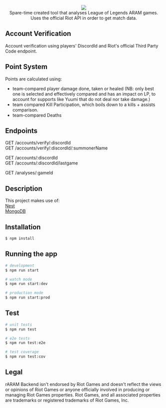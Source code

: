 <p align="center">
<a href="https://www.codefactor.io/repository/github/marco-verbeek/raram-backend-v2" target="_blank"><img src="https://www.codefactor.io/repository/github/marco-verbeek/raram-backend-v2/badge"/></a>
<br>Spare-time created tool that analyses League of Legends ARAM games. Uses the official Riot API in order to get match data.
</p>

## Account Verification

Account verification using players' DiscordId and Riot's official Third Party Code endpoint.

## Point System

Points are calculated using:

- team-compared player damage done, taken or healed (NB: only best one is selected and effectively compared and has an impact on LP, to account for supports like Yuumi that do not deal nor take damage.)
- team compared Kill Participation, which boils down to a kills + assists comparison.
- team-compared Deaths

## Endpoints <br>

GET /accounts/verify/:discordId <br>
GET /accounts/verify/:discordId/:summonerName <br>

GET /accounts/:discordId <br>
GET /accounts/:discordId/lastgame <br>

GET /analyses/:gameId

## Description

This project makes use of: <br>
[Nest](https://github.com/nestjs/nest) <br>
[MongoDB](https://www.mongodb.com/)

## Installation

```bash
$ npm install
```

## Running the app

```bash
# development
$ npm run start

# watch mode
$ npm run start:dev

# production mode
$ npm run start:prod
```

## Test

```bash
# unit tests
$ npm run test

# e2e tests
$ npm run test:e2e

# test coverage
$ npm run test:cov
```

## Legal

rARAM Backend isn't endorsed by Riot Games and doesn't reflect the views or opinions of Riot Games or anyone officially involved in producing or managing Riot Games properties. Riot Games, and all associated properties are trademarks or registered trademarks of Riot Games, Inc.

